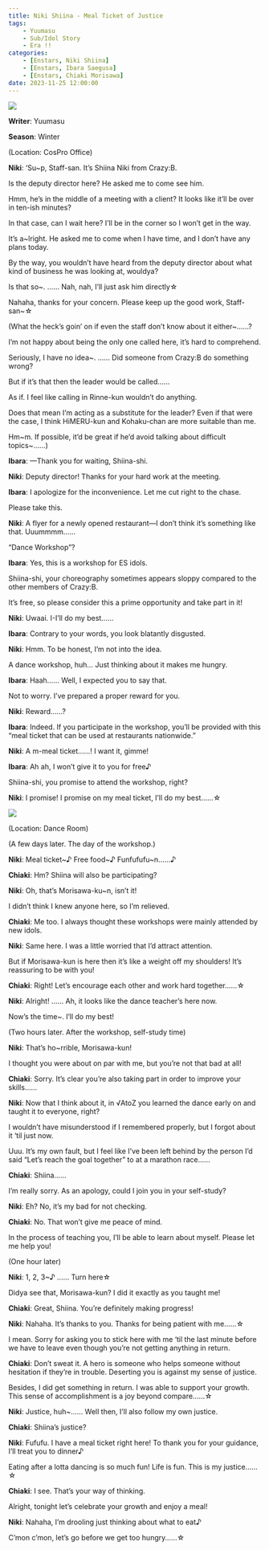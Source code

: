 ```yaml
---
title: Niki Shiina - Meal Ticket of Justice
tags: 
    - Yuumasu
    - Sub/Idol Story
    - Era !!
categories: 
    - [Enstars, Niki Shiina]
    - [Enstars, Ibara Saegusa]
    - [Enstars, Chiaki Morisawa]
date: 2023-11-25 12:00:00
---
```

<img src="/images/SecondEra/MealTicket/f982qxgm.png">

**Writer**: Yuumasu

**Season**: Winter

<!-- more -->

(Location: CosPro Office)

**Niki**: ‘Su~p, Staff-san. It’s Shiina Niki from Crazy:B.

Is the deputy director here? He asked me to come see him.

Hmm, he’s in the middle of a meeting with a client? It looks like it’ll be over in ten-ish minutes?

In that case, can I wait here? I’ll be in the corner so I won’t get in the way.

It’s a~lright. He asked me to come when I have time, and I don’t have any plans today.

By the way, you wouldn’t have heard from the deputy director about what kind of business he was looking at, wouldya?

Is that so~. …… Nah, nah, I’ll just ask him directly☆

Nahaha, thanks for your concern. Please keep up the good work, Staff-san~☆

(What the heck’s goin’ on if even the staff don’t know about it either~……?

I’m not happy about being the only one called here, it’s hard to comprehend.

Seriously, I have no idea~. …… Did someone from Crazy:B do something wrong?

But if it’s that then the leader would be called……

As if. I feel like calling in Rinne-kun wouldn’t do anything.

Does that mean I’m acting as a substitute for the leader? Even if that were the case, I think HiMERU-kun and Kohaku-chan are more suitable than me.

Hm\~m. If possible, it’d be great if he’d avoid talking about difficult topics\~……)

**Ibara**: —Thank you for waiting, Shiina-shi.

**Niki**: Deputy director! Thanks for your hard work at the meeting.

**Ibara**: I apologize for the inconvenience. Let me cut right to the chase.

Please take this.

**Niki**: A flyer for a newly opened restaurant—I don’t think it’s something like that. Uuummmm……

“Dance Workshop”?

**Ibara**: Yes, this is a workshop for ES idols.

Shiina-shi, your choreography sometimes appears sloppy compared to the other members of Crazy:B.

It’s free, so please consider this a prime opportunity and take part in it!

**Niki**: Uwaai. I-I’ll do my best……

**Ibara**: Contrary to your words, you look blatantly disgusted.

**Niki**: Hmm. To be honest, I’m not into the idea.

A dance workshop, huh… Just thinking about it makes me hungry.

**Ibara**: Haah…… Well, I expected you to say that.

Not to worry. I’ve prepared a proper reward for you.

**Niki**: Reward……?

**Ibara**: Indeed. If you participate in the workshop, you’ll be provided with this “meal ticket that can be used at restaurants nationwide.”

**Niki**: A m-meal ticket……! I want it, gimme!

**Ibara**: Ah ah, I won’t give it to you for free♪

Shiina-shi, you promise to attend the workshop, right?

**Niki**: I promise! I promise on my meal ticket, I’ll do my best……☆

<img src="/images/SecondEra/MealTicket/p9vl9a4w.png">

(Location: Dance Room)

(A few days later. The day of the workshop.)

**Niki**: Meal ticket~♪ Free food~♪ Funfufufu~n……♪

**Chiaki**: Hm? Shiina will also be participating?

**Niki**: Oh, that’s Morisawa-ku~n, isn’t it!

I didn’t think I knew anyone here, so I’m relieved.

**Chiaki**: Me too. I always thought these workshops were mainly attended by new idols.

**Niki**: Same here. I was a little worried that I’d attract attention.

But if Morisawa-kun is here then it’s like a weight off my shoulders! It’s reassuring to be with you!

**Chiaki**: Right! Let’s encourage each other and work hard together……☆

**Niki**: Alright! …… Ah, it looks like the dance teacher’s here now.

Now’s the time~. I’ll do my best!

(Two hours later. After the workshop, self-study time)

**Niki**: That’s ho~rrible, Morisawa-kun!

I thought you were about on par with me, but you’re not that bad at all!

**Chiaki**: Sorry. It’s clear you’re also taking part in order to improve your skills……

**Niki**: Now that I think about it, in √AtoZ you learned the dance early on and taught it to everyone, right?

I wouldn’t have misunderstood if I remembered properly, but I forgot about it ‘til just now.

Uuu. It’s my own fault, but I feel like I’ve been left behind by the person I’d said “Let’s reach the goal together” to at a marathon race……

**Chiaki**: Shiina……

I’m really sorry. As an apology, could I join you in your self-study?

**Niki**: Eh? No, it’s my bad for not checking.

**Chiaki**: No. That won’t give me peace of mind.

In the process of teaching you, I’ll be able to learn about myself. Please let me help you!

(One hour later)

**Niki**: 1, 2, 3~♪ …… Turn here☆

Didya see that, Morisawa-kun? I did it exactly as you taught me!

**Chiaki**: Great, Shiina. You’re definitely making progress!

**Niki**: Nahaha. It’s thanks to you. Thanks for being patient with me……☆

I mean. Sorry for asking you to stick here with me ‘til the last minute before we have to leave even though you’re not getting anything in return.

**Chiaki**: Don’t sweat it. A hero is someone who helps someone without hesitation if they’re in trouble. Deserting you is against my sense of justice.

Besides, I did get something in return. I was able to support your growth. This sense of accomplishment is a joy beyond compare……☆

**Niki**: Justice, huh~…… Well then, I’ll also follow my own justice.

**Chiaki**: Shiina’s justice?

**Niki**: Fufufu. I have a meal ticket right here! To thank you for your guidance, I’ll treat you to dinner♪

Eating after a lotta dancing is so much fun! Life is fun. This is my justice……☆

**Chiaki**: I see. That’s your way of thinking.

Alright,  tonight let’s celebrate your growth and enjoy a meal!

**Niki**: Nahaha, I’m drooling just thinking about what to eat♪

C’mon c’mon, let’s go before we get too hungry……☆
